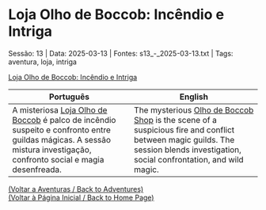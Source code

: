 
# Loja Olho de Boccob: Incêndio e Intriga

Sessão: 13 | Data: 2025-03-13 | Fontes: s13_-_2025-03-13.txt | Tags: aventura, loja, intriga

[Loja Olho de Boccob: Incêndio e Intriga](incendio_loja_olho_de_boccob.png)

| Português | English |
|-----------|---------|
| A misteriosa [Loja Olho de Boccob](loja_olho_de_boccob.md) é palco de incêndio suspeito e confronto entre guildas mágicas. A sessão mistura investigação, confronto social e magia desenfreada. | The mysterious [Olho de Boccob Shop](loja_olho_de_boccob.md) is the scene of a suspicious fire and conflict between magic guilds. The session blends investigation, social confrontation, and wild magic. |

[(Voltar a Aventuras / Back to Adventures)](dm/summary/aventuras.md)  
[(Voltar à Página Inicial / Back to Home Page)](home.md)




















